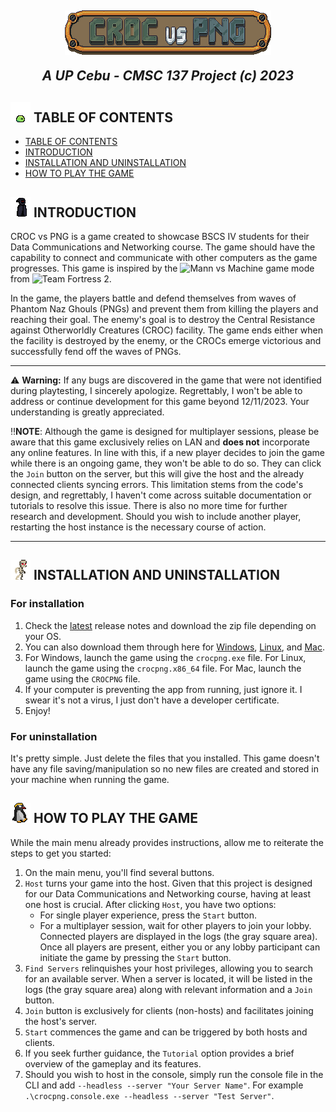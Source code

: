 <h2 align="center">
  <img src="Assets/UI/title.png" style="vertical-align: bottom">
  
  <i>A UP Cebu - CMSC 137 Project (c) 2023</i>
</h2>


## ![Slime](Assets/GIFs/slime_idle.gif) TABLE OF CONTENTS
- [ TABLE OF CONTENTS](#-table-of-contents)
- [ INTRODUCTION](#-introduction)
- [ INSTALLATION AND UNINSTALLATION](#-installation-and-uninstallation)
- [ HOW TO PLAY THE GAME](#-how-to-play-the-game)

## ![Ghoul](Assets/GIFs/ghoul_idle.gif) INTRODUCTION
CROC vs PNG is a game created to showcase BSCS IV students for their Data Communications and Networking course. The game should have the capability to connect and communicate with other computers as the game progresses. This game is inspired by the ![Mann vs Machine](https://wiki.teamfortress.com/wiki/Mann_vs._Machine) game mode from ![Team Fortress 2](https://wiki.teamfortress.com/wiki/Main_Page).

In the game, the players battle and defend themselves from waves of Phantom Naz Ghouls (PNGs) and prevent them from killing the players and reaching their goal. The enemy's goal is to destroy the Central Resistance against Otherworldly Creatures (CROC) facility. The game ends either when the facility is destroyed by the enemy, or the CROCs emerge victorious and successfully fend off the waves of PNGs.


---

⚠️ **Warning:** If any bugs are discovered in the game that were not identified during playtesting, I sincerely apologize. Regrettably, I won't be able to address or continue development for this game beyond 12/11/2023. Your understanding is greatly appreciated.

‼️**NOTE**: Although the game is designed for multiplayer sessions, please be aware that this game exclusively relies on LAN and **does not** incorporate any online features. In line with this, if a new player decides to join the game while there is an ongoing game, they won't be able to do so. They can click the `Join` button on the server, but this will give the host and the already connected clients syncing errors. This limitation stems from the code's design, and regrettably, I haven't come across suitable documentation or tutorials to resolve this issue. There is also no more time for further research and development. Should you wish to include another player, restarting the host instance is the necessary course of action.

---

## ![Skeleton](Assets/GIFs/skeleton_idle.gif) INSTALLATION AND UNINSTALLATION

### For installation

1) Check the [latest](https://github.com/naixsu/CROCPNG/releases/tag/v1.0.6) release notes and download the zip file depending on your OS.
2) You can also download them through here for [Windows](https://github.com/naixsu/CROCPNG/releases/download/v1.0.6/Windows.zip), [Linux](https://github.com/naixsu/CROCPNG/releases/download/v1.0.6/Linux.zip), and [Mac](https://github.com/naixsu/CROCPNG/releases/download/v1.0.6/Mac.zip).
3) For Windows, launch the game using the `crocpng.exe` file. For Linux, launch the game using the `crocpng.x86_64` file. For Mac, launch the game using the `CROCPNG` file.
4) If your computer is preventing the app from running, just ignore it. I swear it's not a virus, I just don't have a developer certificate.
5) Enjoy!

### For uninstallation
It's pretty simple. Just delete the files that you installed. This game doesn't have any file saving/manipulation so no new files are created and stored in your machine when running the game.


## ![Pingu](Assets/GIFs/pingu_idle.gif) HOW TO PLAY THE GAME

While the main menu already provides instructions, allow me to reiterate the steps to get you started:
1) On the main menu, you'll find several buttons.
2) `Host` turns your game into the host. Given that this project is designed for our Data Communications and Networking course, having at least one host is crucial. After clicking `Host`, you have two options:
   - For single player experience, press the `Start` button.
   - For a multiplayer session, wait for other players to join your lobby. Connected players are displayed in the logs (the gray square area). Once all players are present, either you or any lobby participant can initiate the game by pressing the `Start` button.
3) `Find Servers` relinquishes your host privileges, allowing you to search for an available server. When a server is located, it will be listed in the logs (the gray square area) along with relevant information and a `Join` button.
4) `Join` button is exclusively for clients (non-hosts) and facilitates joining the host's server.
5) `Start` commences the game and can be triggered by both hosts and clients.
6) If you seek further guidance, the `Tutorial` option provides a brief overview of the gameplay and its features.
7) Should you wish to host in the console, simply run the console file in the CLI and add `--headless --server "Your Server Name"`. For example `.\crocpng.console.exe --headless --server "Test Server"`. 



